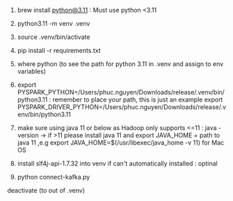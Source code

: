 1. brew install python@3.11 : Must use python <3.11

2. python3.11 -m venv .venv

3. source .venv/bin/activate

4. pip install -r requirements.txt

5. where python (to see the path for python 3.11 in .venv and assign to env variables)

6. export PYSPARK_PYTHON=/Users/phuc.nguyen/Downloads/release/.venv/bin/python3.11      : remember to place your path, this is just an example
   export PYSPARK_DRIVER_PYTHON=/Users/phuc.nguyen/Downloads/release/.venv/bin/python3.11

7. make sure using java 11 or below as Hadoop only supports <=11 : java -version -> if >11 please install java 11 and export JAVA_HOME = path to java 11 ,e.g  export JAVA_HOME=$(/usr/libexec/java_home -v 11) for Mac OS

8. install slf4j-api-1.7.32 into venv if can't automatically installed : optinal

9. python connect-kafka.py

deactivate (to out of .venv)

